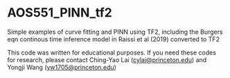 # AOS551_PINN_tf2

Simple examples of curve fitting and PINN using TF2, including the Burgers eqn continous time inference model in Raissi et al (2019) converted to TF2

This code was written for educational purposes. If you need these codes for research, please contact Ching-Yao Lai (cylai@princeton.edu) and Yongji Wang (yw1705@princeton.edu)
